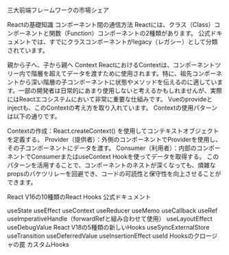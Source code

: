 三大前端フレームワークの市場シェア


Reactの基礎知識
コンポーネント間の通信方法
Reactには、クラス（Class）コンポーネントと関数（Function）コンポーネントの2種類があります。
公式ドキュメントでは、すでにクラスコンポーネントがlegacy（レガシー）として分類されています。

親から子へ、子から親へ
Context
ReactにおけるContextは、コンポーネントツリー内で階層を超えてデータを渡すために使用されます。特に、祖先コンポーネントから深い階層の子コンポーネントに状態やメソッドを伝えるのに適しています。一部の開発者は日常的にあまり使用しないと考えるかもしれませんが、実際にはReactエコシステムにおいて非常に重要な仕組みです。
Vueのprovideとinjectも、このContextの考え方を取り入れています。
Contextの使用パターンは以下の通りです。

Contextの作成：React.createContext() を使用してコンテキストオブジェクトを定義する。
Provider（提供者）：外側のコンポーネントでProviderを使用し、その子コンポーネントにデータを渡す。
Consumer（利用者）：内部のコンポーネントでConsumerまたはuseContext Hookを使ってデータを取得する。
このパターンを活用することで、コンポーネントのネストが深くなっても、煩雑なpropsのバケツリレーを回避でき、コードの可読性と保守性を向上させることができます。

React V16の10種類のReact Hooks
公式ドキュメント

useState
useEffect
useContext
useReducer
useMemo
useCallback
useRef
useImperativeHandle（forwardRefと組み合わせて使用）
useLayoutEffect
useDebugValue
React V18の5種類の新しいHooks
useSyncExternalStore
useTransition
useDeferredValue
useInsertionEffect
useId
Hooksのクロージャの罠
カスタムHooks